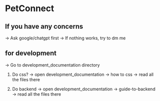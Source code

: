 # PetConnect

## If you have any concerns
-> Ask google/chatgpt first
-> If nothing works, try to dm me

## for development
-> Go to development_documentation directory

1. Do css?
-> open development_documentation -> how to css -> read all the files there

2. Do backend
-> open development_documentation -> guide-to-backend -> read all the files there


